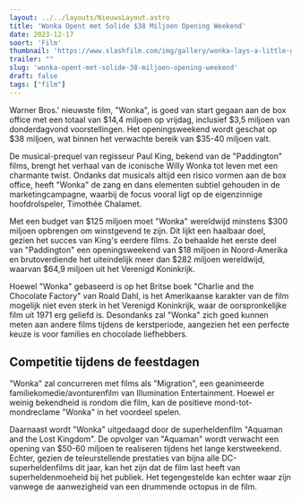 ```yaml
---
layout: ../../layouts/NieuwsLayout.astro
title: 'Wonka Opent met Solide $38 Miljoen Opening Weekend'
date: 2023-12-17
soort: 'Film'
thumbnail: 'https://www.slashfilm.com/img/gallery/wonka-lays-a-little-golden-egg-with-38-million-open-weekend/intro-1702746437.jpg'
trailer: ""
slug: 'wonka-opent-met-solide-38-miljoen-opening-weekend'
draft: false
tags: ["film"]
---
```



Warner Bros.' nieuwste film, "Wonka", is goed van start gegaan aan de box office met een totaal van $14,4 miljoen op vrijdag, inclusief $3,5 miljoen van donderdagvond voorstellingen. Het openingsweekend wordt geschat op $38 miljoen, wat binnen het verwachte bereik van $35-40 miljoen valt.

De musical-prequel van regisseur Paul King, bekend van de "Paddington" films, brengt het verhaal van de iconische Willy Wonka tot leven met een charmante twist. Ondanks dat musicals altijd een risico vormen aan de box office, heeft "Wonka" de zang en dans elementen subtiel gehouden in de marketingcampagne, waarbij de focus vooral ligt op de eigenzinnige hoofdrolspeler, Timothée Chalamet.

Met een budget van $125 miljoen moet "Wonka" wereldwijd minstens $300 miljoen opbrengen om winstgevend te zijn. Dit lijkt een haalbaar doel, gezien het succes van King's eerdere films. Zo behaalde het eerste deel van "Paddington" een openingsweekend van $18 miljoen in Noord-Amerika en brutoverdiende het uiteindelijk meer dan $282 miljoen wereldwijd, waarvan $64,9 miljoen uit het Verenigd Koninkrijk.

Hoewel "Wonka" gebaseerd is op het Britse boek "Charlie and the Chocolate Factory" van Roald Dahl, is het Amerikaanse karakter van de film mogelijk niet even sterk in het Verenigd Koninkrijk, waar de oorspronkelijke film uit 1971 erg geliefd is. Desondanks zal "Wonka" zich goed kunnen meten aan andere films tijdens de kerstperiode, aangezien het een perfecte keuze is voor families en chocolade liefhebbers.

## Competitie tijdens de feestdagen

"Wonka" zal concurreren met films als "Migration", een geanimeerde familiekomedie/avonturenfilm van Illumination Entertainment. Hoewel er weinig bekendheid is rondom die film, kan de positieve mond-tot-mondreclame "Wonka" in het voordeel spelen.

Daarnaast wordt "Wonka" uitgedaagd door de superheldenfilm "Aquaman and the Lost Kingdom". De opvolger van "Aquaman" wordt verwacht een opening van $50-60 miljoen te realiseren tijdens het lange kerstweekend. Echter, gezien de teleurstellende prestaties van bijna alle DC-superheldenfilms dit jaar, kan het zijn dat de film last heeft van superheldenmoeheid bij het publiek. Het tegengestelde kan echter waar zijn vanwege de aanwezigheid van een drummende octopus in de film.
